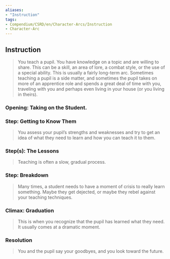 ```yaml
---
aliases: 
- "Instruction"
tags: 
- Compendium/CSRD/en/Character-Arcs/Instruction
- Character-Arc
---
```

## Instruction
>You teach a pupil. You have knowledge on a topic and are willing to share. This can be a skill, an area of lore, a combat style, or the use of a special ability. This is usually a fairly long-term arc. Sometimes teaching a pupil is a side matter, and sometimes the pupil takes on more of an apprentice role and spends a great deal of time with you, traveling with you and perhaps even living in your house (or you living in theirs).
### Opening: Taking on the Student.
### Step: Getting to Know Them  
>You assess your pupil’s strengths and weaknesses and try to get an idea of what they need to learn and how you can teach it to them.
### Step(s): The Lessons  
>Teaching is often a slow, gradual process.
### Step: Breakdown  
>Many times, a student needs to have a moment of crisis to really learn something. Maybe they get dejected, or maybe they rebel against your teaching techniques. 
### Climax: Graduation  
>This is when you recognize that the pupil has learned what they need. It usually comes at a dramatic moment. 
### Resolution  
>You and the pupil say your goodbyes, and you look toward the future.